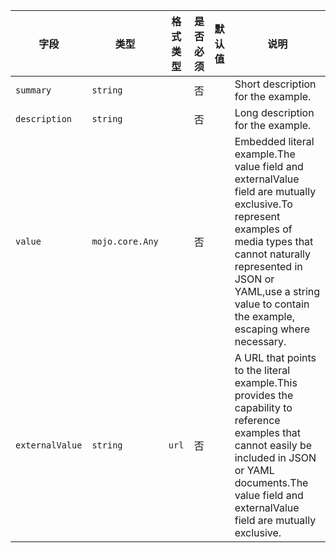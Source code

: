 | 字段 | 类型 | 格式类型 | 是否必须 | 默认值 | 说明 |
|---|---|---|---|---|---|
| `summary` | `string` |  | 否 |  | Short description for the example. |
| `description` | `string` |  | 否 |  | Long description for the example. |
| `value` | `mojo.core.Any` |  | 否 |  | Embedded literal example.The value field and externalValue field are mutually exclusive.To represent examples of media types that cannot naturally represented in JSON or YAML,use a string value to contain the example, escaping where necessary. |
| `externalValue` | `string` | `url` | 否 |  | A URL that points to the literal example.This provides the capability to reference examples that cannot easily be included in JSON or YAML documents.The value field and externalValue field are mutually exclusive. |
